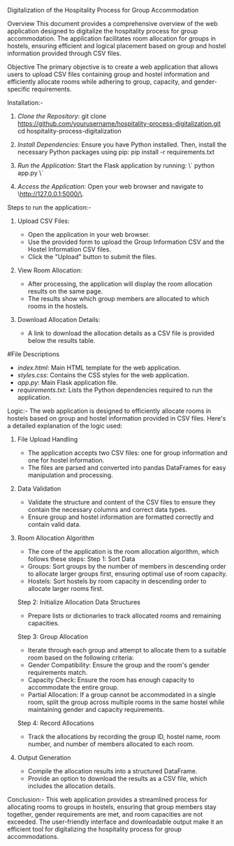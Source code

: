Digitalization of the Hospitality Process for Group Accommodation

Overview
This document provides a comprehensive overview of the web application designed
to digitalize the hospitality process for group accommodation. The application 
facilitates room allocation for groups in hostels, ensuring efficient and logical 
placement based on group and hostel information provided through CSV files.

Objective
The primary objective is to create a web application that allows users to upload
CSV files containing group and hostel information and efficiently allocate rooms 
while adhering to group, capacity, and gender-specific requirements.

Installation:-

1. *Clone the Repository*:
   git clone https://github.com/yourusername/hospitality-process-digitalization.git
   cd hospitality-process-digitalization
   

2. *Install Dependencies*:
   Ensure you have Python installed. Then, install the necessary Python packages using pip:
    pip install -r requirements.txt
   

3. *Run the Application*:
   Start the Flask application by running:
   \\\`
   python app.py
   \\\`

4. *Access the Application*:
   Open your web browser and navigate to \http://127.0.0.1:5000/\.



Steps to run the application:-
1. Upload CSV Files:
   - Open the application in your web browser.
   - Use the provided form to upload the Group Information CSV and the Hostel Information CSV files.
   - Click the \"Upload\" button to submit the files.

2. View Room Allocation:
   - After processing, the application will display the room allocation results on the same page.
   - The results show which group members are allocated to which rooms in the hostels.

3. Download Allocation Details:
   - A link to download the allocation details as a CSV file is provided below the results table.

#File Descriptions
- *index.html*: Main HTML template for the web application.
- *styles.css*: Contains the CSS styles for the web application.
- *app.py*: Main Flask application file.
- *requirements.txt*: Lists the Python dependencies required to run the application.

Logic:-
The web application is designed to efficiently allocate rooms in hostels based on group and hostel information provided in CSV files. Here's a detailed explanation of the logic used:

1. File Upload Handling
   - The application accepts two CSV files: one for group information and one for hostel information.
   - The files are parsed and converted into pandas DataFrames for easy manipulation and processing.

2. Data Validation
   - Validate the structure and content of the CSV files to ensure they contain the necessary columns and correct data types.
   - Ensure group and hostel information are formatted correctly and contain valid data.

3. Room Allocation Algorithm
   - The core of the application is the room allocation algorithm, which follows these steps:
	Step 1: Sort Data
	- Groups: Sort groups by the number of members in descending order to allocate larger groups first, ensuring optimal use of room capacity.
	- Hostels: Sort hostels by room capacity in descending order to allocate larger rooms first.
	
	Step 2: Initialize Allocation Data Structures
	- Prepare lists or dictionaries to track allocated rooms and remaining capacities.
	
	Step 3: Group Allocation
	- Iterate through each group and attempt to allocate them to a suitable room based on the following criteria:
	- Gender Compatibility: Ensure the group and the room's gender requirements match.
	- Capacity Check: Ensure the room has enough capacity to accommodate the entire group.
	- Partial Allocation: If a group cannot be accommodated in a single room, split the group across multiple rooms in the same hostel while maintaining gender and capacity requirements.
	
	Step 4: Record Allocations
	- Track the allocations by recording the group ID, hostel name, room number, and number of members allocated to each room.

4. Output Generation
	- Compile the allocation results into a structured DataFrame.
	- Provide an option to download the results as a CSV file, which includes the allocation details. 

Conclusion:-
This web application provides a streamlined process for allocating rooms to groups
in hostels, ensuring that group members stay together, gender requirements are 
met, and room capacities are not exceeded. The user-friendly interface and 
downloadable output make it an efficient tool for digitalizing the hospitality 
process for group accommodations.